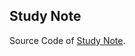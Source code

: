 ## Study Note

Source Code of [Study Note](https://miinhho.notion.site/17fd0402c99580f3b233f42b52db1ba7?v=17fd0402c9958144a6da000c2e627c4e&pvs=4).  
